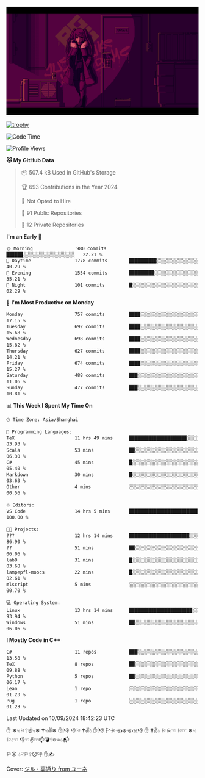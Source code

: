 ![](imgs/main.png)

[![trophy](https://github-profile-trophy.vercel.app/?username=NeilKleistGao&theme=dracula)](https://github.com/ryo-ma/github-profile-trophy)

<!--START_SECTION:waka-->
![Code Time](http://img.shields.io/badge/Code%20Time-1%2C310%20hrs%204%20mins-blue)

![Profile Views](http://img.shields.io/badge/Profile%20Views-0-blue)

**🐱 My GitHub Data** 

> 📦 507.4 kB Used in GitHub's Storage 
 > 
> 🏆 693 Contributions in the Year 2024
 > 
> 🚫 Not Opted to Hire
 > 
> 📜 91 Public Repositories 
 > 
> 🔑 12 Private Repositories 
 > 
**I'm an Early 🐤** 

```text
🌞 Morning                980 commits         ██████░░░░░░░░░░░░░░░░░░░   22.21 % 
🌆 Daytime                1778 commits        ██████████░░░░░░░░░░░░░░░   40.29 % 
🌃 Evening                1554 commits        █████████░░░░░░░░░░░░░░░░   35.21 % 
🌙 Night                  101 commits         █░░░░░░░░░░░░░░░░░░░░░░░░   02.29 % 
```
📅 **I'm Most Productive on Monday** 

```text
Monday                   757 commits         ████░░░░░░░░░░░░░░░░░░░░░   17.15 % 
Tuesday                  692 commits         ████░░░░░░░░░░░░░░░░░░░░░   15.68 % 
Wednesday                698 commits         ████░░░░░░░░░░░░░░░░░░░░░   15.82 % 
Thursday                 627 commits         ████░░░░░░░░░░░░░░░░░░░░░   14.21 % 
Friday                   674 commits         ████░░░░░░░░░░░░░░░░░░░░░   15.27 % 
Saturday                 488 commits         ███░░░░░░░░░░░░░░░░░░░░░░   11.06 % 
Sunday                   477 commits         ███░░░░░░░░░░░░░░░░░░░░░░   10.81 % 
```


📊 **This Week I Spent My Time On** 

```text
🕑︎ Time Zone: Asia/Shanghai

💬 Programming Languages: 
TeX                      11 hrs 49 mins      █████████████████████░░░░   83.93 % 
Scala                    53 mins             ██░░░░░░░░░░░░░░░░░░░░░░░   06.30 % 
C#                       45 mins             █░░░░░░░░░░░░░░░░░░░░░░░░   05.40 % 
Markdown                 30 mins             █░░░░░░░░░░░░░░░░░░░░░░░░   03.63 % 
Other                    4 mins              ░░░░░░░░░░░░░░░░░░░░░░░░░   00.56 % 

🔥 Editors: 
VS Code                  14 hrs 5 mins       █████████████████████████   100.00 % 

🐱‍💻 Projects: 
???                      12 hrs 14 mins      ██████████████████████░░░   86.90 % 
??                       51 mins             ██░░░░░░░░░░░░░░░░░░░░░░░   06.06 % 
lab0                     31 mins             █░░░░░░░░░░░░░░░░░░░░░░░░   03.68 % 
lampepfl-moocs           22 mins             █░░░░░░░░░░░░░░░░░░░░░░░░   02.61 % 
mlscript                 5 mins              ░░░░░░░░░░░░░░░░░░░░░░░░░   00.70 % 

💻 Operating System: 
Linux                    13 hrs 14 mins      ███████████████████████░░   93.94 % 
Windows                  51 mins             ██░░░░░░░░░░░░░░░░░░░░░░░   06.06 % 
```

**I Mostly Code in C++** 

```text
C#                       11 repos            ███░░░░░░░░░░░░░░░░░░░░░░   13.58 % 
TeX                      8 repos             ██░░░░░░░░░░░░░░░░░░░░░░░   09.88 % 
Python                   5 repos             ██░░░░░░░░░░░░░░░░░░░░░░░   06.17 % 
Lean                     1 repo              ░░░░░░░░░░░░░░░░░░░░░░░░░   01.23 % 
Pug                      1 repo              ░░░░░░░░░░░░░░░░░░░░░░░░░   01.23 % 
```




 Last Updated on 10/09/2024 18:42:23 UTC
<!--END_SECTION:waka-->

✋ ❄☟⚐🕆☝☟❄ 🕈☟✌❄ ✋🕯👎 👎⚐ 🕈✌💧 ✋🕯👎 🏱☼☜❄☜☠👎 ✋ 🕈✌💧 ⚐☠☜ ⚐☞ ❄☟⚐💧☜ 👎☜✌☞📫💣🕆❄☜💧📬

⚐☼ 💧☟⚐🕆☹👎 ✋✍

Cover: [ジル・裏通り from ユーネ](https://www.pixiv.net/artworks/62127066)
